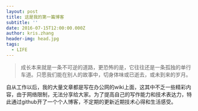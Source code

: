 ```yaml
---
layout: post
title: 这是我的第一篇博客
subtitle: ''
date: 2016-07-15T12:00:00.000Z
author: kris.zhang
header-img: head.jpg
tags:
  - LIFE
---
```


> 成长本来就是一条不可逆的道路，更恐怖的是，它往往还是一条孤独的单行车道。只愿我们能在别人的故事中，切身体味或已逝去，或未到来的岁月。

自从工作以后，我的大量文章都是写在办公网的wiki上面，这其中不乏一些精彩内容，由于网络限制，无法分享给大家。为了提高自己的写作能力和技术表达力，特此通过github开了一个个人博客，不定期的更新近期技术心得和生活感受。
